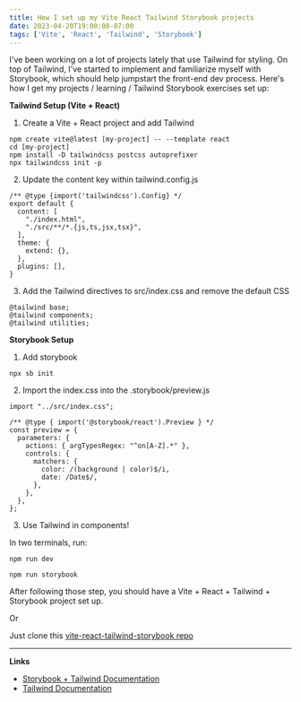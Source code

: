 ```yaml
---
title: How I set up my Vite React Tailwind Storybook projects
date: 2023-04-20T19:00:00-07:00
tags: ['Vite', 'React', 'Tailwind', 'Storybook']
---
```


I've been working on a lot of projects lately that use Tailwind for styling. On top of Tailwind, I've started to implement and familiarize myself with Storybook, which should help jumpstart the front-end dev process. Here's how I get my projects / learning / Tailwind Storybook exercises set up: 


**Tailwind Setup (Vite + React)**
<br>
1. Create a Vite + React project and add Tailwind
```
npm create vite@latest [my-project] -- --template react
cd [my-project]
npm install -D tailwindcss postcss autoprefixer
npx tailwindcss init -p
```

2. Update the content key within tailwind.config.js
```
/** @type {import('tailwindcss').Config} */
export default {
  content: [
    "./index.html",
    "./src/**/*.{js,ts,jsx,tsx}",
  ],
  theme: {
    extend: {},
  },
  plugins: [],
}
```

3. Add the Tailwind directives to src/index.css and remove the default CSS
```
@tailwind base;
@tailwind components;
@tailwind utilities;
```


**Storybook Setup**
1. Add storybook
```
npx sb init
```

2. Import the index.css into the .storybook/preview.js
```
import "../src/index.css";

/** @type { import('@storybook/react').Preview } */
const preview = {
  parameters: {
    actions: { argTypesRegex: "^on[A-Z].*" },
    controls: {
      matchers: {
        color: /(background | color)$/i,
        date: /Date$/,
      },
    },
  },
};
```

3. Use Tailwind in components!

In two terminals, run:
```
npm run dev
```
```
npm run storybook
```
After following those step, you should have a Vite + React + Tailwind + Storybook project set up.

Or

Just clone this [vite-react-tailwind-storybook repo](https://github.com/AnthonyVNgo/vite-react-tailwind-storybook)

<hr>

**Links**
- [Storybook + Tailwind Documentation](https://storybook.js.org/recipes/tailwindcss)
- [Tailwind Documentation](https://tailwindcss.com/docs/installation)